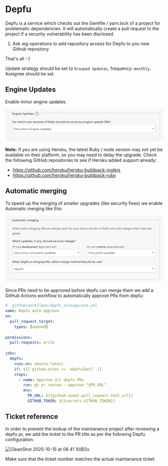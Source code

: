 # Depfu

Depfu is a service which checks out the Gemfile / yarn.lock of a project for problematic
dependencies. It will automatically create a pull request to the project
if a security vulnerability has been disclosed.

1. Ask wg-operations to add repository access for Depfu to you new Github
repository.

That's all :-)

Update strategy should be set to `Grouped Updates`, frequency: `monthly`. Assignee should be set.

## Engine Updates

Enable minor engine updates.

![Depfu Engine Updates](../images/depfu_engine_updates.png)

**Note:** If you are using Heroku, the latest Ruby / node version may not yet
be available on their platform, so you may need to delay the upgrade. Check the
following GitHub repositories to see if Heroku added support already:

* <https://github.com/heroku/heroku-buildpack-nodejs>
* <https://github.com/heroku/heroku-buildpack-ruby>

## Automatic merging

To speed up the merging of smaller upgrades (like security fixes) we enable
Automatic merging like this:

![Depfu Automatic Merging](../images/depfu_automatic_merging.png)

Since PRs need to be approved before depfu can merge them we add a GitHub
Actions workflow to automatically approve PRs from depfu:

```yaml
# .github/workflows/depfu_autoapprove.yml
name: Depfu auto-approve
on:
  pull_request_target:
    types: [opened]

permissions:
  pull-requests: write

jobs:
  depfu:
    runs-on: ubuntu-latest
    if: ${{ github.actor == 'depfu[bot]' }}
    steps:
      - name: Approve all depfu PRs
        run: gh pr review --approve "$PR_URL"
        env:
          PR_URL: ${{github.event.pull_request.html_url}}
          GITHUB_TOKEN: ${{secrets.GITHUB_TOKEN}}
```
## Ticket reference

In order to prevent the lookup of the maintanance project after reviewing a depfu pr, we add the ticket to the PR title as per the following Depfu configuration:

<img width="2926" height="566" alt="CleanShot 2025-10-15 at 08 41 10@2x" src="https://github.com/user-attachments/assets/1923d0f4-d57e-4a9c-bd04-8ed6c2b94781" />

Make sure that the ticket number matches the actual maintanance ticket.
